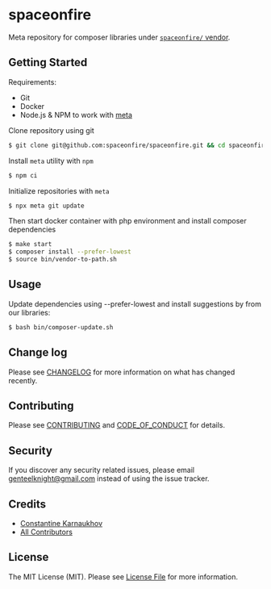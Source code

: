 # spaceonfire

Meta repository for composer libraries under [`spaceonfire/` vendor](https://packagist.org/packages/spaceonfire/).

## Getting Started

Requirements:

- Git
- Docker
- Node.js & NPM to work with [meta](https://github.com/mateodelnorte/meta)

Clone repository using git

```bash
$ git clone git@github.com:spaceonfire/spaceonfire.git && cd spaceonfire
```

Install `meta` utility with `npm`

```bash
$ npm ci
```

Initialize repositories with `meta`

```bash
$ npx meta git update
```

Then start docker container with php environment and install composer dependencies

```bash
$ make start
$ composer install --prefer-lowest
$ source bin/vendor-to-path.sh
```

## Usage

Update dependencies using --prefer-lowest and install suggestions by from our libraries:

```bash
$ bash bin/composer-update.sh
```

## Change log

Please see [CHANGELOG](CHANGELOG.md) for more information on what has changed recently.

## Contributing

Please see [CONTRIBUTING](CONTRIBUTING.md) and [CODE_OF_CONDUCT](CODE_OF_CONDUCT.md) for details.

## Security

If you discover any security related issues, please email genteelknight@gmail.com instead of using the issue tracker.

## Credits

- [Constantine Karnaukhov][link-author]
- [All Contributors][link-contributors]

## License

The MIT License (MIT). Please see [License File](LICENSE.md) for more information.

[ico-version]: https://img.shields.io/packagist/v/spaceonfire/spaceonfire.svg?style=flat-square
[ico-license]: https://img.shields.io/badge/license-MIT-brightgreen.svg?style=flat-square
[ico-downloads]: https://img.shields.io/packagist/dt/spaceonfire/spaceonfire.svg?style=flat-square
[link-packagist]: https://packagist.org/packages/spaceonfire/spaceonfire
[link-downloads]: https://packagist.org/packages/spaceonfire/spaceonfire
[link-author]: https://github.com/hustlahusky
[link-contributors]: ../../contributors
